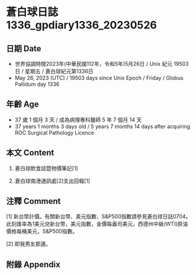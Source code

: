 [_metadata_:encoding]: - "utf-8"
[_metadata_:language]: - "zh-Hant-TW"
[_metadata_:fileformat]: - "markdown"
[_metadata_:MIME_type]: - "text/plain"
[_metadata_:markdown_version]: - "commonmark version 0.30"
[_metadata_:markdown_spec]: - "https://spec.commonmark.org/0.30/"

# 蒼白球日誌1336_gpdiary1336_20230526 #

## 日期 Date ##

* 世界協調時間2023年(中華民國112年，令和5年)5月26日 / Unix 紀元 19503 日 / 星期五 / 蒼白球紀元第1336日
* May 26, 2023 (UTC) / 19503 days since Unix Epoch / Friday / Globus Pallidum day 1336

## 年齡 Age ##

* 37 歲 1 個月 3 天 / 成為病理專科醫師 5 年 7 個月 14 天
* 37 years 1 months 3 days old / 5 years 7 months 14 days after acquiring ROC Surgical Pathology Licence

## 本文 Content ##

1. 蒼白球飲食誌暨物價筆記[1]

    
2. 蒼白球南港通訊處[2]支出回報[1]

    

## 注釋 Comment ##

[1] 新台幣計價。有關新台幣、美元指數、S&P500指數請參見蒼白球日誌0704。此刻匯率為1美元兌新台幣，美元指數，金價每盎司美元，西德州中級(WTI)原油價格每桶美元，S&P500指數。


[2] 即我男友那邊。



## 附錄 Appendix ##

